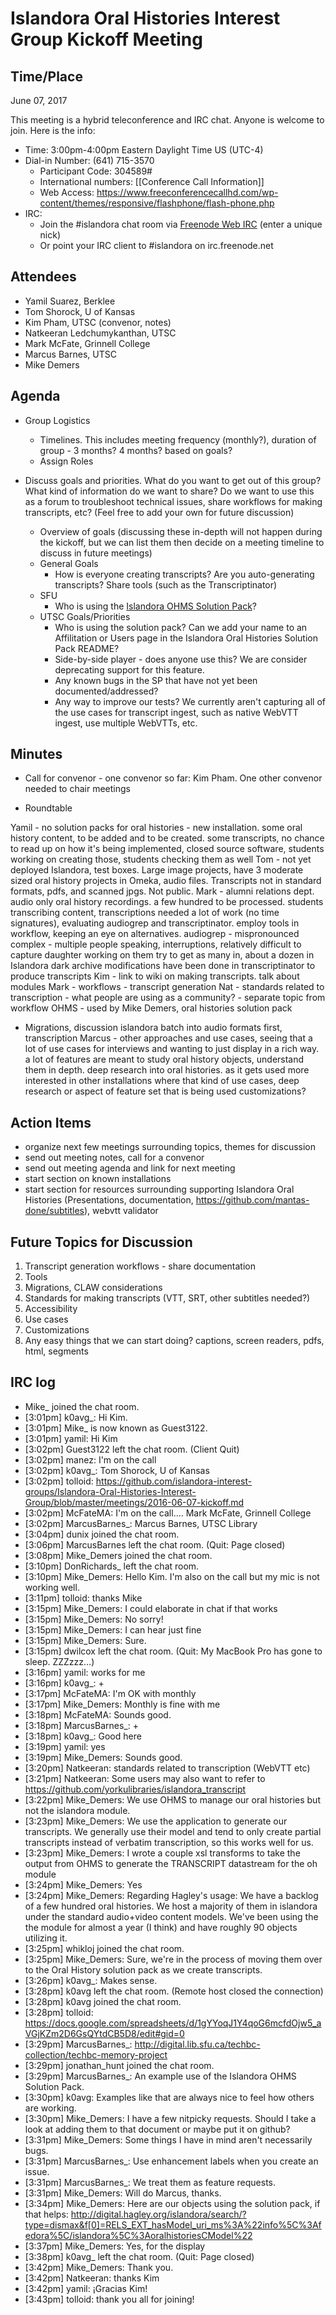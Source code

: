 # Islandora Oral Histories Interest Group Kickoff Meeting

## Time/Place

June 07, 2017

This meeting is a hybrid teleconference and IRC chat. Anyone is welcome to join. Here is the info:
* Time: 3:00pm-4:00pm Eastern Daylight Time US (UTC-4)
* Dial-in Number: (641) 715-3570
  * Participant Code: 304589#
  * International numbers: [[Conference Call Information]]
  * Web Access: https://www.freeconferencecallhd.com/wp-content/themes/responsive/flashphone/flash-phone.php
* IRC:
  * Join the #islandora chat room via [Freenode Web IRC](http://webchat.freenode.net/) (enter a unique nick)
  * Or point your IRC client to #islandora on irc.freenode.net


## Attendees
* Yamil Suarez, Berklee
* Tom Shorock, U of Kansas
* Kim Pham, UTSC (convenor, notes)
* Natkeeran Ledchumykanthan, UTSC
* Mark McFate, Grinnell College
* Marcus Barnes, UTSC
* Mike Demers

## Agenda

* Group Logistics
   * Timelines. This includes meeting frequency (monthly?),  duration of group - 3 months? 4 months? based on goals?
   * Assign Roles

* Discuss goals and priorities. What do you want to get out of this group? What kind of information do we want to share? Do we want to use this as a forum to troubleshoot technical issues, share workflows for making transcripts, etc? (Feel free to add your own for future discussion)
   * Overview of goals (discussing these in-depth will not happen during the kickoff, but we can list them then decide on a meeting timeline to discuss in future meetings)
   * General Goals
      * How is everyone creating transcripts? Are you auto-generating transcripts? Share tools (such as the Transcriptinator)
   * SFU
      * Who is using the [Islandora OHMS Solution Pack](https://github.com/ubermichael/islandora_solution_pack_ohms)?
   * UTSC Goals/Priorities
      * Who is using the solution pack? Can we add your name to an Affilitation or Users page in the Islandora Oral Histories Solution Pack README?
      * Side-by-side player - does anyone use this? We are consider deprecating support for this feature.
      * Any known bugs in the SP that have not yet been documented/addressed?
      * Any way to improve our tests? We currently aren't capturing all of the use cases for transcript ingest, such as native WebVTT ingest, use multiple WebVTTs, etc.

## Minutes

* Call for convenor - one convenor so far: Kim Pham. One other convenor needed to chair meetings

* Roundtable

Yamil - no solution packs for oral histories - new installation. some oral history content, to be added and to be created. some transcripts, no chance to read up on how it's being implemented, closed source software, students working on creating those, students checking them as well
Tom - not yet deployed Islandora, test boxes. Large image projects, have 3 moderate sized oral history projects in Omeka, audio files. Transcripts not in standard formats, pdfs, and scanned jpgs. Not public.
Mark - alumni relations dept. audio only oral history recordings. a few hundred to be processed. students transcribing content, transcriptions needed a lot of work (no time signatures), evaluating audiogrep and transcriptinator. employ tools in workflow, keeping an eye on alternatives.
audiogrep - mispronounced
complex - multiple people speaking, interruptions, relatively difficult to capture
daughter working on them try to get as many in, about a dozen in Islandora dark archive
modifications have been done in transcriptinator to produce transcripts
Kim - link to wiki on making transcripts. talk about modules
Mark - workflows - transcript generation
Nat - standards related to transcription - what people are using as a community? - separate topic from workflow
OHMS - used by Mike Demers, oral histories solution pack
- Migrations, discussion islandora batch into audio formats first, transcription
Marcus - other approaches and use cases, seeing that a lot of use cases for interviews and wanting to just display in a rich way. a lot of features are meant to study oral history objects, understand them in depth. deep research into oral histories. as it gets used more interested in other installations where that kind of use cases, deep research or aspect of feature set that is being used
customizations?


## Action Items
* organize next few meetings surrounding topics, themes for discussion
* send out meeting notes, call for a convenor
* send out meeting agenda and link for next meeting
* start section on known installations
* start section for resources surrounding supporting Islandora Oral Histories (Presentations, documentation, https://github.com/mantas-done/subtitles), webvtt validator


## Future Topics for Discussion

1. Transcript generation workflows - share documentation
1. Tools
1. Migrations, CLAW considerations
1. Standards for making transcripts (VTT, SRT, other subtitles needed?)
1. Accessibility
1. Use cases
1. Customizations
1. Any easy things that we can start doing? captions, screen readers, pdfs, html, segments


## IRC log

- Mike_ joined the chat room.
- [3:01pm] k0avg_: Hi Kim.
- [3:01pm] Mike_ is now known as Guest3122.
- [3:01pm] yamil: Hi Kim
- [3:02pm] Guest3122 left the chat room. (Client Quit)
- [3:02pm] manez: I'm on the call
- [3:02pm] k0avg_: Tom Shorock, U of Kansas
- [3:02pm] tolloid: https://github.com/islandora-interest-groups/Islandora-Oral-Histories-Interest-Group/blob/master/meetings/2016-06-07-kickoff.md
- [3:02pm] McFateMA: I'm on the call.... Mark McFate, Grinnell College
- [3:02pm] MarcusBarnes_: Marcus Barnes, UTSC Library
- [3:04pm] dunix joined the chat room.
- [3:06pm] MarcusBarnes left the chat room. (Quit: Page closed)
- [3:08pm] Mike_Demers joined the chat room.
- [3:10pm] DonRichards_ left the chat room.
- [3:10pm] Mike_Demers: Hello Kim. I'm also on the call but my mic is not working well.
- [3:11pm] tolloid: thanks Mike
- [3:15pm] Mike_Demers: I could elaborate in chat if that works
- [3:15pm] Mike_Demers: No sorry!
- [3:15pm] Mike_Demers: I can hear just fine
- [3:15pm] Mike_Demers: Sure.
- [3:15pm] dwilcox left the chat room. (Quit: My MacBook Pro has gone to sleep. ZZZzzz…)
- [3:16pm] yamil: works for me
- [3:16pm] k0avg_: +
- [3:17pm] McFateMA: I'm OK with monthly
- [3:17pm] Mike_Demers: Monthly is fine with me
- [3:18pm] McFateMA: Sounds good.
- [3:18pm] MarcusBarnes_: +
- [3:18pm] k0avg_: Good here
- [3:19pm] yamil: yes
- [3:19pm] Mike_Demers: Sounds good.
- [3:20pm] Natkeeran: standards related to transcription (WebVTT etc)
- [3:21pm] Natkeeran: Some users may also want to refer to  https://github.com/yorkulibraries/islandora_transcript
- [3:22pm] Mike_Demers: We use OHMS to manage our oral histories but not the islandora module.
- [3:23pm] Mike_Demers: We use the application to generate our transcripts. We generally use their model and tend to only create partial transcripts instead of verbatim transcription, so this works well for us.
- [3:23pm] Mike_Demers: I wrote a couple xsl transforms to take the output from OHMS to generate the TRANSCRIPT datastream for the oh module
- [3:24pm] Mike_Demers: Yes
- [3:24pm] Mike_Demers: Regarding Hagley's usage: We have a backlog of a few hundred oral histories. We host a majority of them in islandora under the standard audio+video content models. We've been using the the module for almost a year (I think) and have roughly 90 objects utilizing it.
- [3:25pm] whikloj joined the chat room.
- [3:25pm] Mike_Demers: Sure, we're in the process of moving them over to the Oral History solution pack as we create transcripts.
- [3:26pm] k0avg_: Makes sense.
- [3:28pm] k0avg left the chat room. (Remote host closed the connection)
- [3:28pm] k0avg joined the chat room.
- [3:28pm] tolloid: https://docs.google.com/spreadsheets/d/1gYYoqJ1Y4qoG6mcfdOjw5_aVGjKZm2D6GsQYtdCB5D8/edit#gid=0
- [3:29pm] MarcusBarnes_: http://digital.lib.sfu.ca/techbc-collection/techbc-memory-project
- [3:29pm] jonathan_hunt joined the chat room.
- [3:29pm] MarcusBarnes_: An example use of the Islandora OHMS Solution Pack.
- [3:30pm] k0avg: Examples like that are always nice to feel how others are working.
- [3:30pm] Mike_Demers: I have a few nitpicky requests. Should I take a look at adding them to that document or maybe put it on github?
- [3:31pm] Mike_Demers: Some things I have in mind aren't necessarily bugs.
- [3:31pm] MarcusBarnes_: Use enhancement labels when you create an issue.
- [3:31pm] MarcusBarnes_: We treat them as feature requests.
- [3:31pm] Mike_Demers: Will do Marcus, thanks.
- [3:34pm] Mike_Demers: Here are our objects using the solution pack, if that helps: http://digital.hagley.org/islandora/search/?type=dismax&f[0]=RELS_EXT_hasModel_uri_ms%3A%22info%5C%3Afedora%5C/islandora%5C%3AoralhistoriesCModel%22
- [3:37pm] Mike_Demers: Yes, for the display
- [3:38pm] k0avg_ left the chat room. (Quit: Page closed)
- [3:42pm] Mike_Demers: Thank you.
- [3:42pm] Natkeeran: thanks Kim
- [3:42pm] yamil: ¡Gracias Kim!
- [3:43pm] tolloid: thank you all for joining!
